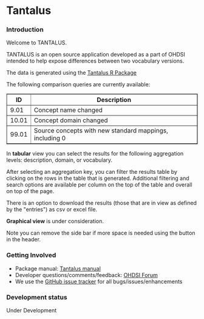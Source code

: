 Tantalus
=========

### Introduction

Welcome to TANTALUS.

TANTALUS is an open source application developed as a part of OHDSI intended to help expose differences between two vocabulary versions. 

The data is generated using the [Tantalus R Package](https://github.com/OHDSI/Tantalus)

The following comparison queries are currently available:

<html>
<table border="1">
<thead>
<tr class="header">
<th>ID</th>
<th>Description</th>
</tr>
</thead>
<tbody>
<tr class="odd">
<td>9.01 </td>
<td>Concept name changed</td>
</tr>
<tr class="even">
<td>10.01 </td>
<td>Concept domain changed</td>
</tr>
<tr class="odd">
<td>99.01 </td>
<td>Source concepts with new standard mappings, including 0</td>
</tr>
</tbody>
</table>
</html>


In **tabular** view you can select the results for the following aggregation levels: description, domain, or vocabulary.

After selecting an aggregation key, you can filter the results table by clicking on the rows in the table that is generated. 
Additional filtering and search options are available per column on the top of the table and overall on top of the page.

There is an option to download the results (those that are in view as defined by the "entries") as csv or excel file.

**Graphical view** is under consideration.

Note you can remove the side bar if more space is needed using the button in the header.

### Getting Involved

* Package manual: [Tantalus manual](https://raw.githubusercontent.com/OHDSI/Tantalus/master/extras/Tantalus.pdf) 
* Developer questions/comments/feedback: <a href="http://forums.ohdsi.org/c/developers">OHDSI Forum</a>
* We use the <a href="../../issues">GitHub issue tracker</a> for all bugs/issues/enhancements

### Development status

Under Development
